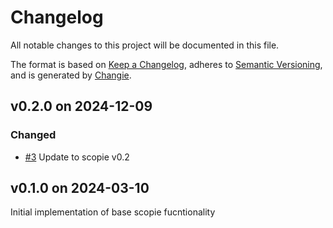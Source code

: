 # Changelog
All notable changes to this project will be documented in this file.

The format is based on [Keep a Changelog](https://keepachangelog.com/en/1.0.0/),
adheres to [Semantic Versioning](https://semver.org/spec/v2.0.0.html),
and is generated by [Changie](https://github.com/miniscruff/changie).


## v0.2.0 on 2024-12-09
### Changed
* [#3](https://github.com/miniscruff/scopie-js/issues/3) Update to scopie v0.2

## v0.1.0 on 2024-03-10
Initial implementation of base scopie fucntionality
